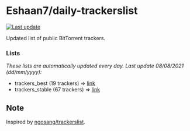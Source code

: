 
# Eshaan7/daily-trackerslist 

[![Last update](https://img.shields.io/badge/Last%20update-08/08/2021-blue.svg)](#)

Updated list of public BitTorrent trackers.

### Lists
*These lists are automatically updated every day. Last update 08/08/2021 (_dd/mm/yyyy_):*

* trackers_best (19 trackers) => [link](https://raw.githubusercontent.com/eshaan7/daily-trackerslist/master/trackers_best.txt)
* trackers_stable (67 trackers) => [link](https://raw.githubusercontent.com/eshaan7/daily-trackerslist/master/trackers_stable.txt)

## Note

Inspired by [ngosang/trackerslist](https://github.com/ngosang/trackerslist).
